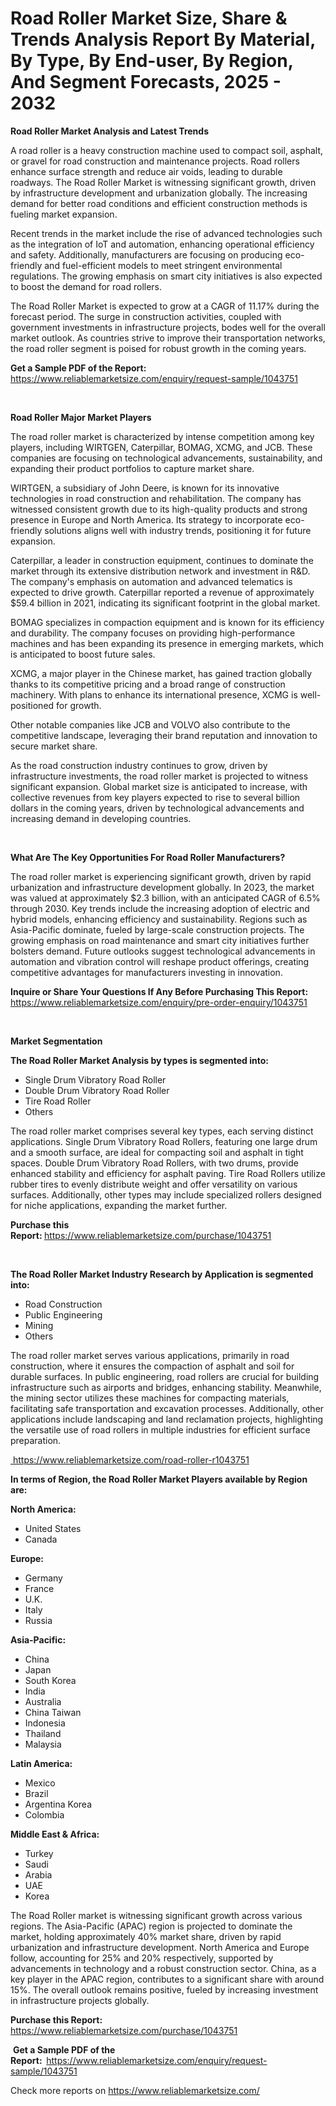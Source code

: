 <p><h1>Road Roller Market Size, Share & Trends Analysis Report By Material, By Type, By End-user, By Region, And Segment Forecasts, 2025 - 2032</h1></p><p><strong>Road Roller Market Analysis and Latest Trends</strong></p>
<p><p>A road roller is a heavy construction machine used to compact soil, asphalt, or gravel for road construction and maintenance projects. Road rollers enhance surface strength and reduce air voids, leading to durable roadways. The Road Roller Market is witnessing significant growth, driven by infrastructure development and urbanization globally. The increasing demand for better road conditions and efficient construction methods is fueling market expansion.</p><p>Recent trends in the market include the rise of advanced technologies such as the integration of IoT and automation, enhancing operational efficiency and safety. Additionally, manufacturers are focusing on producing eco-friendly and fuel-efficient models to meet stringent environmental regulations. The growing emphasis on smart city initiatives is also expected to boost the demand for road rollers.</p><p>The Road Roller Market is expected to grow at a CAGR of 11.17% during the forecast period. The surge in construction activities, coupled with government investments in infrastructure projects, bodes well for the overall market outlook. As countries strive to improve their transportation networks, the road roller segment is poised for robust growth in the coming years.</p></p>
<p><strong>Get a Sample PDF of the Report:&nbsp;</strong> <a href="https://www.reliablemarketsize.com/enquiry/request-sample/1043751?utm_campaign=2276&utm_medium=2&utm_source=Github&utm_content=ia&utm_term=16022025&utm_id=road-roller">https://www.reliablemarketsize.com/enquiry/request-sample/1043751</a></p>
<p>&nbsp;</p>
<p><strong>Road Roller Major Market Players</strong></p>
<p><p>The road roller market is characterized by intense competition among key players, including WIRTGEN, Caterpillar, BOMAG, XCMG, and JCB. These companies are focusing on technological advancements, sustainability, and expanding their product portfolios to capture market share. </p><p>WIRTGEN, a subsidiary of John Deere, is known for its innovative technologies in road construction and rehabilitation. The company has witnessed consistent growth due to its high-quality products and strong presence in Europe and North America. Its strategy to incorporate eco-friendly solutions aligns well with industry trends, positioning it for future expansion.</p><p>Caterpillar, a leader in construction equipment, continues to dominate the market through its extensive distribution network and investment in R&D. The company's emphasis on automation and advanced telematics is expected to drive growth. Caterpillar reported a revenue of approximately $59.4 billion in 2021, indicating its significant footprint in the global market.</p><p>BOMAG specializes in compaction equipment and is known for its efficiency and durability. The company focuses on providing high-performance machines and has been expanding its presence in emerging markets, which is anticipated to boost future sales.</p><p>XCMG, a major player in the Chinese market, has gained traction globally thanks to its competitive pricing and a broad range of construction machinery. With plans to enhance its international presence, XCMG is well-positioned for growth.</p><p>Other notable companies like JCB and VOLVO also contribute to the competitive landscape, leveraging their brand reputation and innovation to secure market share.</p><p>As the road construction industry continues to grow, driven by infrastructure investments, the road roller market is projected to witness significant expansion. Global market size is anticipated to increase, with collective revenues from key players expected to rise to several billion dollars in the coming years, driven by technological advancements and increasing demand in developing countries.</p></p>
<p>&nbsp;</p>
<p><strong>What Are The Key Opportunities For Road Roller Manufacturers?</strong></p>
<p><p>The road roller market is experiencing significant growth, driven by rapid urbanization and infrastructure development globally. In 2023, the market was valued at approximately $2.3 billion, with an anticipated CAGR of 6.5% through 2030. Key trends include the increasing adoption of electric and hybrid models, enhancing efficiency and sustainability. Regions such as Asia-Pacific dominate, fueled by large-scale construction projects. The growing emphasis on road maintenance and smart city initiatives further bolsters demand. Future outlooks suggest technological advancements in automation and vibration control will reshape product offerings, creating competitive advantages for manufacturers investing in innovation.</p></p>
<p><strong>Inquire or Share Your Questions If Any Before Purchasing This Report:</strong> <a href="https://www.reliablemarketsize.com/enquiry/pre-order-enquiry/1043751?utm_campaign=2276&utm_medium=2&utm_source=Github&utm_content=ia&utm_term=16022025&utm_id=road-roller">https://www.reliablemarketsize.com/enquiry/pre-order-enquiry/1043751</a></p>
<p>&nbsp;</p>
<p><strong>Market Segmentation</strong></p>
<p><strong>The Road Roller Market Analysis by types is segmented into:</strong></p>
<p><ul><li>Single Drum Vibratory Road Roller</li><li>Double Drum Vibratory Road Roller</li><li>Tire Road Roller</li><li>Others</li></ul></p>
<p><p>The road roller market comprises several key types, each serving distinct applications. Single Drum Vibratory Road Rollers, featuring one large drum and a smooth surface, are ideal for compacting soil and asphalt in tight spaces. Double Drum Vibratory Road Rollers, with two drums, provide enhanced stability and efficiency for asphalt paving. Tire Road Rollers utilize rubber tires to evenly distribute weight and offer versatility on various surfaces. Additionally, other types may include specialized rollers designed for niche applications, expanding the market further.</p></p>
<p><strong>Purchase this Report:&nbsp;</strong><a href="https://www.reliablemarketsize.com/purchase/1043751?utm_campaign=2276&utm_medium=2&utm_source=Github&utm_content=ia&utm_term=16022025&utm_id=road-roller">https://www.reliablemarketsize.com/purchase/1043751</a></p>
<p>&nbsp;</p>
<p><strong>The Road Roller Market Industry Research by Application is segmented into:</strong></p>
<p><ul><li>Road Construction</li><li>Public Engineering</li><li>Mining</li><li>Others</li></ul></p>
<p><p>The road roller market serves various applications, primarily in road construction, where it ensures the compaction of asphalt and soil for durable surfaces. In public engineering, road rollers are crucial for building infrastructure such as airports and bridges, enhancing stability. Meanwhile, the mining sector utilizes these machines for compacting materials, facilitating safe transportation and excavation processes. Additionally, other applications include landscaping and land reclamation projects, highlighting the versatile use of road rollers in multiple industries for efficient surface preparation.</p></p>
<p><a href="https://www.reliablemarketsize.com/road-roller-r1043751?utm_campaign=2276&utm_medium=2&utm_source=Github&utm_content=ia&utm_term=16022025&utm_id=road-roller">&nbsp;https://www.reliablemarketsize.com/road-roller-r1043751</a></p>
<p><strong>In terms of Region, the Road Roller Market Players available by Region are:</strong></p>
<p>
    <p> <strong> North America: </strong>
        <ul>
            <li>United States</li>
            <li>Canada</li>
        </ul>
        </p> 
    <p> <strong> Europe: </strong>
        <ul>
            <li>Germany</li>
            <li>France</li>
            <li>U.K.</li>
            <li>Italy</li>
            <li>Russia</li>
        </ul>
        </p> 
    <p> <strong> Asia-Pacific: </strong>
        <ul>
            <li>China</li>
            <li>Japan</li>
            <li>South Korea</li>
            <li>India</li>
            <li>Australia</li>
            <li>China Taiwan</li>
            <li>Indonesia</li>
            <li>Thailand</li>
            <li>Malaysia</li>
        </ul>
        </p> 
    <p> <strong> Latin America: </strong>
        <ul>
            <li>Mexico</li>
            <li>Brazil</li>
            <li>Argentina Korea</li>
            <li>Colombia</li>
        </ul>
        </p> 
    <p> <strong> Middle East & Africa: </strong>
        <ul>
            <li>Turkey</li>
            <li>Saudi</li>
            <li>Arabia</li>
            <li>UAE</li>
            <li>Korea</li>
        </ul>
    </p>
    </p>
<p><p>The Road Roller market is witnessing significant growth across various regions. The Asia-Pacific (APAC) region is projected to dominate the market, holding approximately 40% market share, driven by rapid urbanization and infrastructure development. North America and Europe follow, accounting for 25% and 20% respectively, supported by advancements in technology and a robust construction sector. China, as a key player in the APAC region, contributes to a significant share with around 15%. The overall outlook remains positive, fueled by increasing investment in infrastructure projects globally.</p></p>
<p><strong>Purchase this Report: </strong><a href="https://www.reliablemarketsize.com/purchase/1043751?utm_campaign=2276&utm_medium=2&utm_source=Github&utm_content=ia&utm_term=16022025&utm_id=road-roller">https://www.reliablemarketsize.com/purchase/1043751</a></p>
<p>&nbsp;<strong>Get a Sample PDF of the Report:&nbsp;&nbsp;</strong><a href="https://www.reliablemarketsize.com/enquiry/request-sample/1043751?utm_campaign=2276&utm_medium=2&utm_source=Github&utm_content=ia&utm_term=16022025&utm_id=road-roller">https://www.reliablemarketsize.com/enquiry/request-sample/1043751</a></p>
<p><strong></strong></p>
<p>Check more reports on <a href="https://www.reliablemarketsize.com/?utm_campaign=2276&utm_medium=2&utm_source=Github&utm_content=ia&utm_term=16022025&utm_id=road-roller">https://www.reliablemarketsize.com/</a></p>